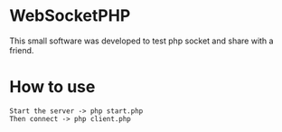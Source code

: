 # WebSocketPHP

This small software was developed to test php socket and share with a friend.

# How to use

```
Start the server -> php start.php
Then connect -> php client.php
```
